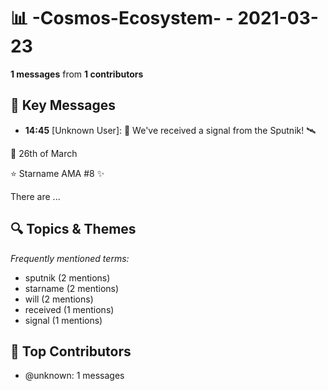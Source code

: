 # 📊 -Cosmos-Ecosystem- - 2021-03-23
**1 messages** from **1 contributors**

## 💬 Key Messages
- **14:45** [Unknown User]: 📡 We've received a signal from the Sputnik!  🛰️

📆 26th of March

⭐ Starname AMA #8 ✨

There are ...

## 🔍 Topics & Themes
*Frequently mentioned terms:*
- sputnik (2 mentions)
- starname (2 mentions)
- will (2 mentions)
- received (1 mentions)
- signal (1 mentions)

## 👥 Top Contributors
- @unknown: 1 messages